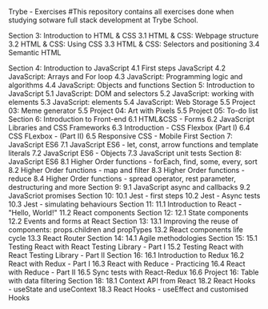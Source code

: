Trybe - Exercises
#This repository contains all exercises done when studying sotware full stack development at Trybe School.

Section 3: Introduction to HTML & CSS 
3.1 HTML & CSS: Webpage structure 
3.2 HTML & CSS: Using CSS 
3.3 HTML & CSS: Selectors and positioning 
3.4 Semantic HTML

Section 4: Introduction to JavaScript 4.1 First steps JavaScript 4.2 JavaScript: Arrays and For loop 4.3 JavaScript: Programming logic and algorithms 4.4 JavaScript: Objects and functions
Section 5: Introduction to JavaScript 5.1 JavaScript: DOM and selectors 5.2 JavaScript: working with elements 5.3 JavaScript: elements 5.4 JavaScript: Web Storage 5.5 Project 03: Meme generator 5.5 Project 04: Art with Pixels 5.5 Project 05: To-do list
Section 6: Introduction to Front-end 6.1 HTML&CSS - Forms 6.2 JavaScript Libraries and CSS Frameworks 6.3 Introduction - CSS Flexbox (Part I) 6.4 CSS FLexbox - (Part II) 6.5 Responsive CSS - Mobile First
Section 7: JavaScript ES6 7.1 JavaScript ES6 - let, const, arrow functions and template literals 7.2 JavaScript ES6 - Objects 7.3 JavaScript unit tests
Section 8: JavaScript ES6 8.1 Higher Order functions - forEach, find, some, every, sort 8.2 Higher Order functions - map and filter 8.3 Higher Order functions - reduce 8.4 Higher Order functions - spread operator, rest parameter, destructuring and more
Section 9: 9.1 JavaScript async and callbacks 9.2 JavaScriot promises
Section 10: 10.1 Jest - first steps 10.2 Jest - Async tests 10.3 Jest - simulating behaviours
Section 11: 11.1 Introduction to React - "Hello, World!" 11.2 React components
Section 12: 12.1 State components 12.2 Events and forms at React
Section 13: 13.1 Improving the reuse of components: props.children and propTypes 13.2 React components life cycle 13.3 React Router
Section 14: 14.1 Agile methodologies
Section 15: 15.1 Testing React with React Testing Library - Part I 15.2 Testing React with React Testing Library - Part II
Section 16: 16.1 Introduction to Redux 16.2 React with Redux - Part I 16.3 React with Reduce - Practicing 16.4 React with Reduce - Part II 16.5 Sync tests with React-Redux 16.6 Project 16: Table with data filtering
Section 18: 18.1 Context API from React 18.2 React Hooks - useState and useContext 18.3 React Hooks - useEffect and customised Hooks
 
